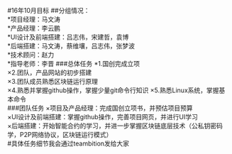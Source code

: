 #16年10月目标
##分组情况：  
*项目经理：马文涛  
*产品经理：李云鹏  
*UI设计及前端搭建：吕志伟，宋建哲，袁博  
*后端搭建：马文涛，蔡维壤，吕志伟，张梦波  
*技术顾问：赵力  
*指导老师：李晋
###总体任务
*1.国创完成立项  
×2.团队，产品网站的初步搭建  
×3.团队成员熟悉区块链运行原理  
×4.熟悉并掌握github操作，掌握少量git命令行知识
×5.熟悉Linux系统，掌握基本命令  
###团队任务
×项目及产品经理：完成国创立项书，并预估项目预算  
×UI设计及前端搭建：掌握github操作，完善项目网页，并进行UI学习  
×后端搭建：开始智能合约的学习，并进一步掌握区块链底层技术（公私钥密码学，P2P网络协议，区块链运行模式）  
#具体任务细节我会通过teambition发给大家

